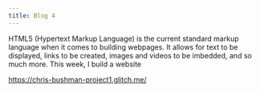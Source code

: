 ```yaml
---
title: Blog 4
---
```

  HTML5 (Hypertext Markup Language) is the current standard markup language when it comes to building webpages. It allows for text to be displayed, links to be created, images and videos to be imbedded, and so much more. This week, I build a website 
  
  
  https://chris-bushman-project1.glitch.me/
